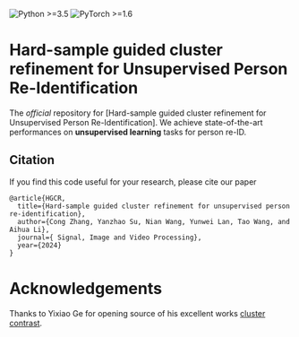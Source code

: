 ![Python >=3.5](https://img.shields.io/badge/Python->=3.6-blue.svg)
![PyTorch >=1.6](https://img.shields.io/badge/PyTorch->=1.6-yellow.svg)
# Hard-sample guided cluster refinement for Unsupervised Person Re-Identification

The *official* repository for [Hard-sample guided cluster refinement for Unsupervised Person Re-Identification]. We achieve state-of-the-art performances on **unsupervised learning** tasks for person re-ID.

## Citation

If you find this code useful for your research, please cite our paper
```
@article{HGCR,
  title={Hard-sample guided cluster refinement for unsupervised person re-identification},
  author={Cong Zhang, Yanzhao Su, Nian Wang, Yunwei Lan, Tao Wang, and Aihua Li},
  journal={ Signal, Image and Video Processing},
  year={2024}
}
```

# Acknowledgements

Thanks to Yixiao Ge for opening source of his excellent works  [cluster contrast](https://github.com/alibaba/cluster-contrast-reid). 
